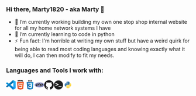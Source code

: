 ### Hi there, Marty1820 - aka Marty 👋

- 🔭 I’m currently working building my own one stop shop internal website for all my home network systems I have
- 🌱 I’m currently learning to code in python
- ⚡ Fun fact: I'm horrible at writing my own stuff but have a weird quirk for being able to read most coding languages and knowing exactly what it will do, I can then modify to fit my needs.

### Languages and Tools I work with:

<img align="left" alt="Visual Studio Code" width="26px" src="https://raw.githubusercontent.com/github/explore/80688e429a7d4ef2fca1e82350fe8e3517d3494d/topics/visual-studio-code/visual-studio-code.png" />
<img align="left" alt="HTML5" width="26px" src="https://raw.githubusercontent.com/github/explore/main/topics/html/html.png" />
<img align="left" alt="CSS3" width="26px" src="https://raw.githubusercontent.com/github/explore/main/topics/css/css.png" />
<img align="left" alt="php" width="26px" src="https://raw.githubusercontent.com/github/explore/main/topics/php/php.png" />
<img align="left" alt="GitHub" width="26px" src="https://raw.githubusercontent.com/github/explore/78df643247d429f6cc873026c0622819ad797942/topics/github/github.png" />
<img align="left" alt="Bash" width="26px" src="https://raw.githubusercontent.com/github/explore/main/topics/terminal/terminal.png" />
<img align="left" alt="Python" width="26px" src="https://raw.githubusercontent.com/github/explore/main/topics/python/python.png" />
